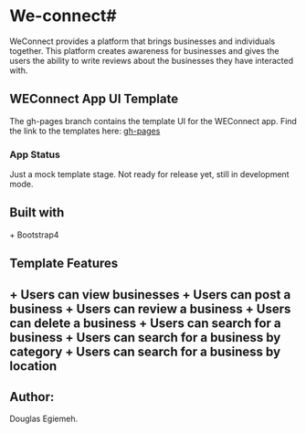 # We-connect# 
 
WeConnect provides a platform that brings businesses and individuals together. This platform creates awareness for businesses and gives the users the ability to write reviews about the businesses they have interacted with.  

## WEConnect App UI Template
The gh-pages branch contains the template UI for the WEConnect app.
Find the link to the templates here: <a href="https://ddouglasz.github.io/We-connect/template/index.html">gh-pages</a>
### App Status
Just a mock template stage. Not ready for release yet, still in development mode. 
<h2>Built with</h2>
 + Bootstrap4

<h2>Template Features<h2>
+ Users can view businesses
+ Users can post a business
+ Users can review a business
+ Users can delete a business
+ Users can search for a business
+ Users can search for a business by category
+ Users can search for a business by location

## Author:
Douglas Egiemeh.


